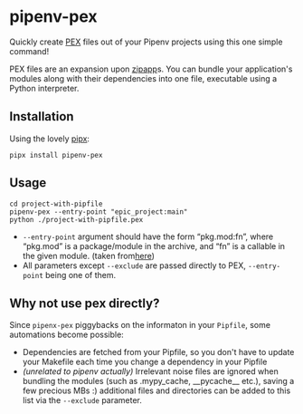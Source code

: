 # pipenv-pex
Quickly create [PEX](https://github.com/pantsbuild/pex) files out of your
Pipenv projects using this one simple command!

PEX files are an expansion upon [zipapp](https://docs.python.org/3/library/zipapp.html)s. You can bundle your application's modules along with their dependencies into one file, executable using a Python interpreter.

## Installation
Using the lovely [pipx](https://github.com/pipxproject/pipx):

`pipx install pipenv-pex`

## Usage
``` shell
cd project-with-pipfile
pipenv-pex --entry-point "epic_project:main"
python ./project-with-pipfile.pex
```
- `--entry-point` argument should have the form “pkg.mod:fn”, where “pkg.mod” is a package/module in the archive, and “fn” is a callable in the given module. (taken from[here](https://docs.python.org/3/library/zipapp.html#command-line-interface))
- All parameters except `--exclude` are passed directly to PEX, `--entry-point` being one of them.

## Why not use pex directly?
Since `pipenx-pex` piggybacks on the informaton in your `Pipfile`, some automations become possible:
- Dependencies are fetched from your Pipfile, so you don't have to update your Makefile each time you change a dependency in your Pipfile
- _(unrelated to pipenv actually)_ Irrelevant noise files are ignored when bundling the modules (such as .mypy_cache, \_\_pycache\_\_ etc.), saving a few precious MBs :) additional files and directories can be added to this list via the `--exclude` parameter.

